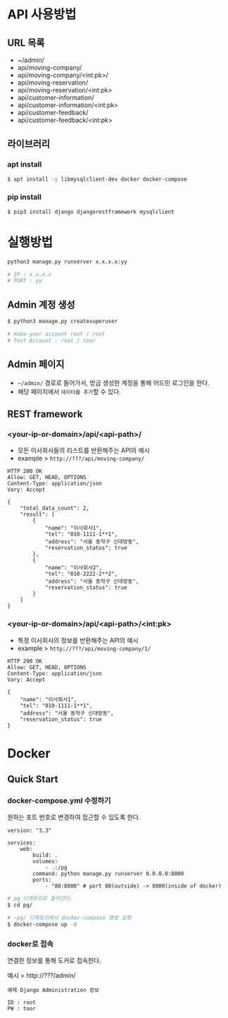 # API 사용방법

## URL 목록
* ~/admin/
* api/moving-company/
* api/moving-company/\<int:pk>/
* api/moving-reservation/
* api/moving-reservation/\<int:pk>
* api/customer-information/
* api/customer-information/\<int:pk>
* api/customer-feedback/
* api/customer-feedback/\<int:pk>

## 라이브러리

### apt install
```bash
$ apt install -y libmysqlclient-dev docker docker-compose
```

### pip install
```bash
$ pip3 install django djangorestframework mysqlclient
```

# 실행방법
```bash
python3 manage.py runserver x.x.x.x:yy

# IP : x.x.x.x 
# PORT : yy
```

## Admin 계정 생성
```bash
$ python3 manage.py createsuperuser

# make your account root / root
# Test Account : root / toor
```

## Admin 페이지
* `~/admin/` 경로로 들어가서, 방금 생성한 계정을 통해 어드민 로그인을 한다.
* 해당 페이지에서 `데이터를 추가`할 수 있다.

## REST framework
### \<your-ip-or-domain>/api/\<api-path>/

* 모든 이사회사들의 리스트를 반환해주는 API의 예시
* example > `http://???/api/moving-company/`


```
HTTP 200 OK
Allow: GET, HEAD, OPTIONS
Content-Type: application/json
Vary: Accept

{
    "total_data_count": 2,
    "result": [
        {
            "name": "이사회사1",
            "tel": "010-1111-1**1",
            "address": "서울 동작구 신대방동",
            "reservation_status": true
        },
        {
            "name": "이사회사2",
            "tel": "010-2222-2**2",
            "address": "서울 동작구 신대방동",
            "reservation_status": true
        }
    ]
}
```

### \<your-ip-or-domain>/api/\<api-path>/\<int:pk>
* 특정 이사회사의 정보를 반환해주는 API의 예시
* example > `http://???/api/moving-company/1/`
```
HTTP 200 OK
Allow: GET, HEAD, OPTIONS
Content-Type: application/json
Vary: Accept

{
    "name": "이사회사1",
    "tel": "010-1111-1**1",
    "address": "서울 동작구 신대방동",
    "reservation_status": true
}
```

# Docker
## Quick Start
### docker-compose.yml 수정하기
원하는 포트 번호로 변경하여 접근할 수 있도록 한다.
```docker
version: "3.3"

services:
    web:
        build: .
        volumes:
            - .:/pg
        command: python manage.py runserver 0.0.0.0:8000
        ports:
            - "80:8000" # port 80(outside) -> 8000(inside of docker)
```

```bash
# pg 디렉토리로 들어간다.
$ cd pg/

# ~pg/ 디렉토리에서 docker-compose 명령 실행
$ docker-compose up -d
```

### docker로 접속
연결한 정보를 통해 도커로 접속한다.

예시 > http://???/admin/
```
예제 Django Administration 정보

ID : root
PW : toor
```

